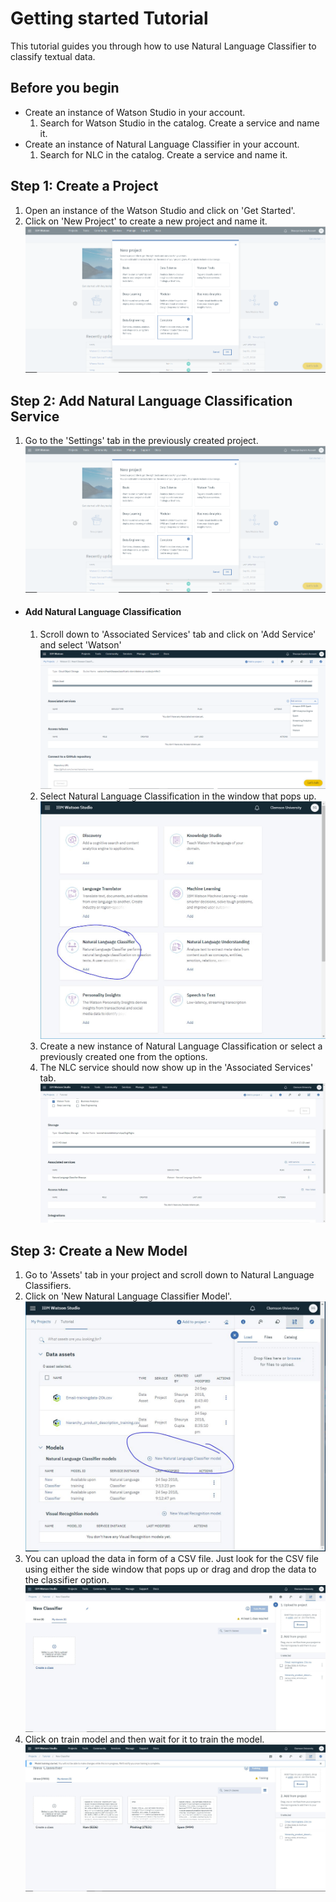 # Getting started Tutorial
This tutorial guides you through how to use Natural Language Classifier to classify textual data.

## Before you begin
  * Create an instance of Watson Studio in your account.
    1. Search for Watson Studio in the catalog. Create a service and name it.
  * Create an instance of Natural Language Classifier in your account.
    1. Search for NLC in the catalog. Create a service and name it.

## Step 1: Create a Project
1. Open an instance of the Watson Studio and click on 'Get Started'.
2. Click on 'New Project' to create a new project and name it.
![](https://github.com/shauryg/Watson-CI/blob/master/Tutorials/Machine%20Learning/Pics/Create_New_Project.PNG "Logo Title Text 1")

## Step 2: Add Natural Language Classification Service
1. Go to the 'Settings' tab in the previously created project.
![](https://github.com/shauryg/Watson-CI/blob/master/Tutorials/Machine%20Learning/Pics/Create_New_Project.PNG "Logo Title Text 1")
  * #### Add Natural Language Classification
    1. Scroll down to 'Associated Services' tab and click on 'Add Service' and select 'Watson'
![](https://github.com/shauryg/Watson-CI/blob/master/Tutorials/Machine%20Learning/Pics/Add_Service_MachineLearning.PNG "Logo")
    2. Select Natural Language Classification in the window that pops up.
![](https://github.com/shauryg/Watson-CI/blob/master/Tutorials/Natural%20Language%20Classifier/Pics/Associated%20Services%20List.JPG)
    3. Create a new instance of Natural Language Classification or select a previously created one from the options.
    4. The NLC service should now show up in the 'Associated Services' tab.
![](https://github.com/shauryg/Watson-CI/blob/master/Tutorials/Natural%20Language%20Classifier/Pics/Associated%20Serivces.JPG)
  
## Step 3: Create a New Model
1. Go to 'Assets' tab in your project and scroll down to Natural Language Classifiers.
2. Click on 'New Natural Language Classifier Model'.
![](https://github.com/shauryg/Watson-CI/blob/master/Tutorials/Natural%20Language%20Classifier/Pics/New%20NLC%20Model.JPG)
3. You can upload the data in form of a CSV file. Just look for the CSV file using either the side window that pops up or drag and drop the data to the classifier option.
![](https://github.com/shauryg/Watson-CI/blob/master/Tutorials/Natural%20Language%20Classifier/Pics/Capture%203.JPG)
4. Click on train model and then wait for it to train the model.
![](https://github.com/shauryg/Watson-CI/blob/master/Tutorials/Natural%20Language%20Classifier/Pics/Capture%204.JPG)
